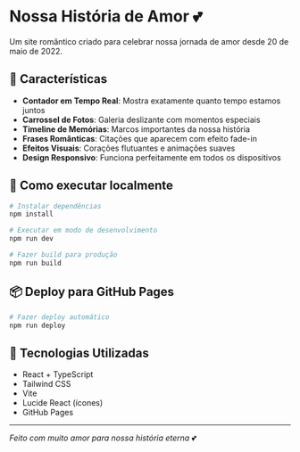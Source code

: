 # Nossa História de Amor 💕

Um site romântico criado para celebrar nossa jornada de amor desde 20 de maio de 2022.

## 🌟 Características

- **Contador em Tempo Real**: Mostra exatamente quanto tempo estamos juntos
- **Carrossel de Fotos**: Galeria deslizante com momentos especiais
- **Timeline de Memórias**: Marcos importantes da nossa história
- **Frases Românticas**: Citações que aparecem com efeito fade-in
- **Efeitos Visuais**: Corações flutuantes e animações suaves
- **Design Responsivo**: Funciona perfeitamente em todos os dispositivos

## 🚀 Como executar localmente

```bash
# Instalar dependências
npm install

# Executar em modo de desenvolvimento
npm run dev

# Fazer build para produção
npm run build
```

## 📦 Deploy para GitHub Pages

```bash
# Fazer deploy automático
npm run deploy
```

## 💚 Tecnologias Utilizadas

- React + TypeScript
- Tailwind CSS
- Vite
- Lucide React (ícones)
- GitHub Pages

---

*Feito com muito amor para nossa história eterna* 💕